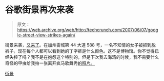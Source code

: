 # 谷歌街景再次来袭

> 原文：<https://web.archive.org/web/http://techcrunch.com/2007/06/07/google-street-view-strikes-again/>

街景来袭，[又来了](https://web.archive.org/web/20140715175851/http://crunchgear.com/2007/05/30/google-maps-lets-you-peep-into-homes/)。在加州雾城第 44 大道 588 号，一名不知情的女子被抓到脱裤子，现在每个人都可以看到她的丁字裤是什么颜色。这不是博物馆。你不觉得已经失控了吗？我不是在抱怨这个特别的，但是下次我去海湾的时候，我不需要什么奇怪的甲虫给我拍一张离开疯马歌舞秀[的照片。](https://web.archive.org/web/20140715175851/http://www.crazyhorse-sf.com/)

[街景](https://web.archive.org/web/20140715175851/http://maps.google.com/maps?f=l&hl=en&q=museum&near=San+Francisco,+California,+United+States&ie=UTF8&view=map&om=1&layer=c&cbll=37.777452,-122.504927&cbp=1,289.875024308419,0.628713401659621,3&ll=37.784792,-122.502236&spn=0.015093,0.029182&z=15)